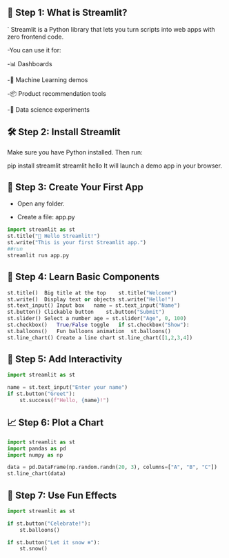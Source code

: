 ## 🧱 Step 1: What is Streamlit?
` Streamlit is a Python library that lets you turn scripts into web apps with zero frontend code.

-You can use it for:

-📊 Dashboards

-🤖 Machine Learning demos

-📦 Product recommendation tools

-🧪 Data science experiments

## 🛠️ Step 2: Install Streamlit
Make sure you have Python installed. Then run:

pip install streamlit
streamlit hello
It will launch a demo app in your browser.

## 📂 Step 3: Create Your First App
- Open any folder.

- Create a file: app.py
```python
import streamlit as st
st.title("👋 Hello Streamlit!")
st.write("This is your first Streamlit app.")
##run 
streamlit run app.py
```
## 🧩 Step 4: Learn Basic Components
```python
st.title()	Big title at the top	st.title("Welcome")
st.write()	Display text or objects	st.write("Hello!")
st.text_input()	Input box	name = st.text_input("Name")
st.button()	Clickable button	st.button("Submit")
st.slider()	Select a number	age = st.slider("Age", 0, 100)
st.checkbox()	True/False toggle	if st.checkbox("Show"):
st.balloons()	Fun balloons animation	st.balloons()
st.line_chart()	Create a line chart	st.line_chart([1,2,3,4])
```

## 🔄 Step 5: Add Interactivity
```python 
import streamlit as st

name = st.text_input("Enter your name")
if st.button("Greet"):
    st.success(f"Hello, {name}!")
```

    
## 📈 Step 6: Plot a Chart
```python
import streamlit as st
import pandas as pd
import numpy as np

data = pd.DataFrame(np.random.randn(20, 3), columns=["A", "B", "C"])
st.line_chart(data)
```

## 🧊 Step 7: Use Fun Effects
```python
import streamlit as st

if st.button("Celebrate!"):
    st.balloons()

if st.button("Let it snow ❄️"):
    st.snow()
```
